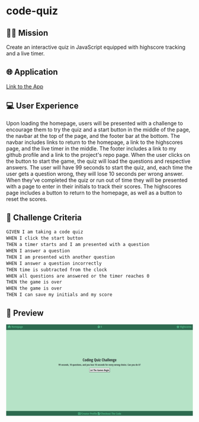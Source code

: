 # code-quiz
## 👨‍💻 Mission
Create an interactive quiz in JavaScript equipped with highscore tracking and a live timer.

## 🌐 Application
<a href="https://pr1me-e1gh7.github.io/code-quiz/">Link to the App</a>

## 💻 User Experience
Upon loading the homepage, users will be presented with a challenge to encourage them to try the quiz and a start button in the middle of the page, the navbar at the top of the page, and the footer bar at the bottom. The navbar includes links to return to the homepage, a link to the highscores page, and the live timer in the middle. The footer includes a link to my github profile and a link to the project's repo page. When the user clicks on the button to start the game, the quiz will load the questions and respective answers. The user will have 99 seconds to start the quiz, and, each time the user gets a question wrong, they will lose 10 seconds per wrong answer. When they've completed the quiz or run out of time they will be presented with a page to enter in their initials to track their scores. The highscores page includes a button to return to the homepage, as well as a button to reset the scores.
## 🏁 Challenge Criteria
```md
GIVEN I am taking a code quiz
WHEN I click the start button
THEN a timer starts and I am presented with a question
WHEN I answer a question
THEN I am presented with another question
WHEN I answer a question incorrectly
THEN time is subtracted from the clock
WHEN all questions are answered or the timer reaches 0
THEN the game is over
WHEN the game is over
THEN I can save my initials and my score
```
## 🎨 Preview
<img src="/code-quiz-preview.gif"/>